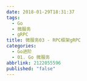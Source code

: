 ```yaml
---
date: 2018-01-29T18:31:37
tags:
  - Go
  - 微服务
  - gRPC
title: 微服务03 - RPC框架gRPC
categories:
  - Go进阶
  - 01. Go 微服务
abbrlink: 2122055596
published: "false"
---
```

